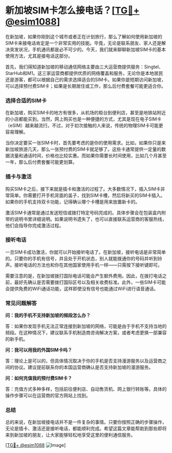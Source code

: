 # 新加坡SIM卡怎么接电话？[[TG💪+ @esim1088](https://t.me/s/esim1088)]

在新加坡，如果你刚到这个城市或者正在计划旅行，那么了解如何使用新加坡的SIM卡来接电话肯定是一个非常实用的技能。毕竟，无论是联系朋友、家人还是解决突发状况，手机通讯都是必不可少的。今天，我们就来聊聊新加坡SIM卡的基本使用方法，尤其是接电话这部分。

首先，我们得知道新加坡的移动通信网络主要由三大运营商提供服务：Singtel、StarHub和M1。这三家运营商都提供优质的网络覆盖和服务，无论你是本地居民还是游客，都可以根据自己的需求选择适合的SIM卡。如果你是短期访问新加坡，可以选择预付费SIM卡；如果是长期居住或工作，那么后付费套餐可能更适合你。

### 选择合适的SIM卡

在新加坡，购买SIM卡的地方有很多，从机场的柜台到便利店，甚至是地铁站附近的小店都能买到。当然，网上购买也是一种便捷的方式，尤其是现在电子SIM卡（eSIM）越来越流行。不过，对于初次接触的人来说，传统的物理SIM卡可能更容易理解。

当你决定要买一张SIM卡时，首先要考虑的是你的使用需求。比如，如果你只是来新加坡旅游几天，那么一张预付费的SIM卡就足够了。这些卡通常提供一定量的数据流量和通话时间，价格也比较实惠。而如果你需要长时间使用，比如几个月甚至一年，那么后付费套餐可能更划算。

### 插卡与激活

购买SIM卡之后，接下来就是插卡和激活的过程了。大多数情况下，插入SIM卡非常简单。你需要打开手机背面的盖子，找到SIM卡槽，然后将新买的SIM卡插入。如果你的手机支持双卡功能，记得确认哪个卡槽是用来放置新卡的。

激活SIM卡通常是通过发送短信或拨打特定号码完成的。具体步骤会在包装盒内附带的说明书里详细说明。如果说明书遗失了，也可以直接联系运营商的客服热线，他们会指导你完成激活过程。

### 接听电话

一旦SIM卡成功激活，你就可以开始接听电话了。在新加坡，接听电话是非常简单的。只要你的手机有信号，并且处于开机状态，别人就能拨通你的号码并听到铃声。接听电话的方法也和你在其他国家使用手机一样——只需按下接听键即可。

需要注意的是，在新加坡拨打国际电话可能会产生额外费用。因此，在拨打电话之前，最好先确认是否需要拨打国际区号以及相关收费标准。此外，一些SIM卡可能会提供免费的WiFi通话功能，这样即使没有信号也能通过WiFi进行语音通话。

### 常见问题解答

**问：我的手机不支持新加坡的频段怎么办？**

答：如果你发现手机无法正常连接到新加坡的网络，可能是由于手机不支持当地的频段。在这种情况下，建议联系手机制造商咨询解决方案，或者考虑更换一部兼容的新手机。

**问：我可以用我的外国SIM卡吗？**

答：理论上是可以的，但具体情况取决于你的手机是否支持漫游服务以及运营商之间的协议。建议提前联系你的本国运营商确认是否支持新加坡的漫游服务。

**问：如何充值我的预付费SIM卡？**

答：充值方式多种多样，包括前往便利店、自动售货机、网上银行转账等。具体的操作步骤可以在运营商的官方网站上找到。

### 总结

总的来说，在新加坡接电话并不是一件复杂的事情。只要你按照正确的步骤操作，无论是插卡、激活还是接听电话，都能顺利完成。希望这篇文章能帮助到那些即将来到新加坡的朋友，让大家能够轻松地享受这里的便利通信服务。

[[TG💪+ @esim1088](https://t.me/s/esim1088) ![Image](https://i.postimg.cc/4NQfJmqS/Snipaste-2025-05-13-00-14-12.png)]
